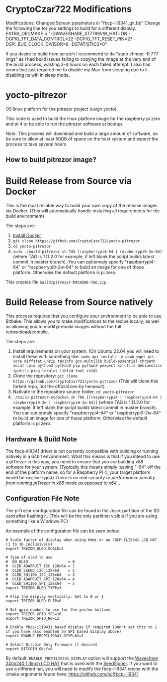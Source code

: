 # CryptoCzar722 Modifications
Modifications: 
    Changed Screen parameters in "fbcp-ili9341_git.bb" 
    Change the following line for you settings to build for a different display. 
    EXTRA_OECMAKE = "-DWAVESHARE_ST7789VW_HAT=ON -DGPIO_TFT_DATA_CONTROL=22 -DGPIO_TFT_RESET_PIN=27 -DSPI_BUS_CLOCK_DIVISOR=6 -DSTATISTICS=0"

If you desire to build from scratch I recommend to do "sudo chmod -R 777 imgs"
as I had  build issues failing to copying the image at the very end of the build process, wasting 3-4 hours on each failed attempt. I also had errors that just required me to disable my Mac from sleeping due to it disabling its wifi in sleep mode. 


# yocto-pitrezor
OS linux platform for the pitrezor project (usign yocto)

This code is used to build the linux platform image for the raspberry pi zero and pi 4 to be able to run the pitrezor software at bootup.

Note: This process will download and build a large amount of software, so be sure to allow at least 50GB of space on the host system and expect the process to take several hours.

## How to build pitrezor image?

# Build Release from Source via Docker
This is the most reliable way to build your own copy of the release images via Docker. (This will automatically handle installing all requirements for the build environment)

The steps are:
1. [Install Docker](https://docs.docker.com/engine/installation/)
2. `git clone https://github.com/CryptoCzar722/yocto-pitrezor`
3. `cd yocto-pitrezor`
4. `sudo ./build-pitrezor.sh TAG [raspberrypi4-64 | raspberrypi0-2w-64]` (where TAG is 1.11.2.0 for example, if left blank the script builds latest commit in master branch). You can optionnaly specify "raspberrypi4-64" or "raspberrypi0-2w-64" to build an image for one of these platform. Otherwise the default platform is pi zero.

This creates file `build/pitrezor-MACHINE-TAG.zip` .

# Build Release from Source natively
This process requires that you configure your environment to be able to use Bitbake. This allows you to make modifications to the recipe locally, as well as allowing you to modify/rebuild images without the full redownload/compile.

The steps are:
1. Install requirements on your system. (On Ubuntu 22.04 you will need to install these with something like: `sudo apt install -y gawk wget git-core diffstat unzip texinfo gcc-multilib build-essential chrpath socat cpio python3 python3-pip python3-pexpect xz-utils debianutils iputils-ping locales liblz4-tool zstd`)
2. Clone the repository: `git clone https://github.com/CryptoCzar722/yocto-pitrezor` (This will clone this forked repo, not the official one by heneault)
3. Nativate to the repository source folder: `cd yocto-pitrezor`
4. `./build-pitrezor-nodocker.sh TAG [[raspberrypi4 | raspberrypi4-64 | raspberrypi0-2w | raspberrypi0-2w-64]]` (where TAG is 1.11.2.0 for example, if left blank the script builds latest commit in master branch). You can optionnaly specify "raspberrypi4-64" or "raspberrypi0-2w-64" to build an image for one of these platform. Otherwise the default platform is pi zero.

## Hardware & Build Note
The fbcp-ili9341 driver is not currently compatible with building or running natively in a 64bit environment. What this means is that if you intend to use a piTrezor in this way, you need to ensure that you are building x86 software for your system. (Typically this means simply leaving "-64" off the end of the platform name, so for a Raspberry Pi 4, your target platform would be `raspberrypi4`) _There is no real security or performance penalty from running piTrezor in x86 mode as opposed to x64..._

## Configuration File Note
The piTrezor configuration file can be found in the `/boot` partition of the SD card after flashing it. (This will be the only partition visible if you are using something like a Windows PC)

An example of the configuration file can be seen below.

    # Scale factor of display when using hdmi or an FBCP-ILI9341 LCD HAT (1 to 16 inclusively)
    export TREZOR_OLED_SCALE=2
    
    # Type of oled to use
    #  NO OLED                  = 0
    #  OLED_ADAFRUIT_I2C_128x64 = 1
    #  OLED_SEEED_I2C_128x64    = 2
    #  OLED_SH1106_I2C_128x64   = 3
    #  OLED_ADAFRUIT_SPI_128x64 = 4
    #  OLED_SH1106_SPI_128x64   = 5
    export TREZOR_OLED_TYPE=3
    
    # Flip the display vertically. Set to 0 or 1 
    export TREZOR_OLED_FLIP=0
    
    # Set gpio number to use for the yes/no buttons
    export TREZOR_GPIO_YES=16
    export TREZOR_GPIO_NO=12
    
    # Enable fbcp-ili9431 based display if required (Don't set this to 1 if you have also enabled an SPI based display above)
    export ENABLE_FBCPILI9341_DISPLAY=1
	
	# Select Bitcoin Only Firmware if desired
    export BITCOIN_ONLY=0

By default, `ENABLE_FBCPILI9341_DISPLAY` option will support the [Waveshare 240x240 1.3inch LCD HAT](https://www.waveshare.com/1.3inch-lcd-hat.htm) that is used with the [SeedSigner](https://seedsigner.com/). If you want to use a different hat, you will need to modify the fbcp-ili9341 recipe with the cmake arguments found here: https://github.com/juj/fbcp-ili9341



